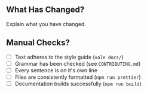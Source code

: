 ## What Has Changed?

Explain what you have changed.

## Manual Checks?

- [ ] Text adheres to the style guide (`vale docs/`)
- [ ] Grammar has been checked (see `CONTRIBUTING.md`)
- [ ] Every sentence is on it's own line
- [ ] Files are consistently formatted (`npm run prettier`)
- [ ] Documentation builds successfully (`npm run build`)
